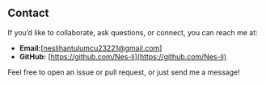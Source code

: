 ## Contact

If you’d like to collaborate, ask questions, or connect, you can reach me at:

- **Email:**[neslihantulumcu23221@gmail.com]
- **GitHub:** [https://github.com/Nes-li](https://github.com/Nes-li)

Feel free to open an issue or pull request, or just send me a message!
